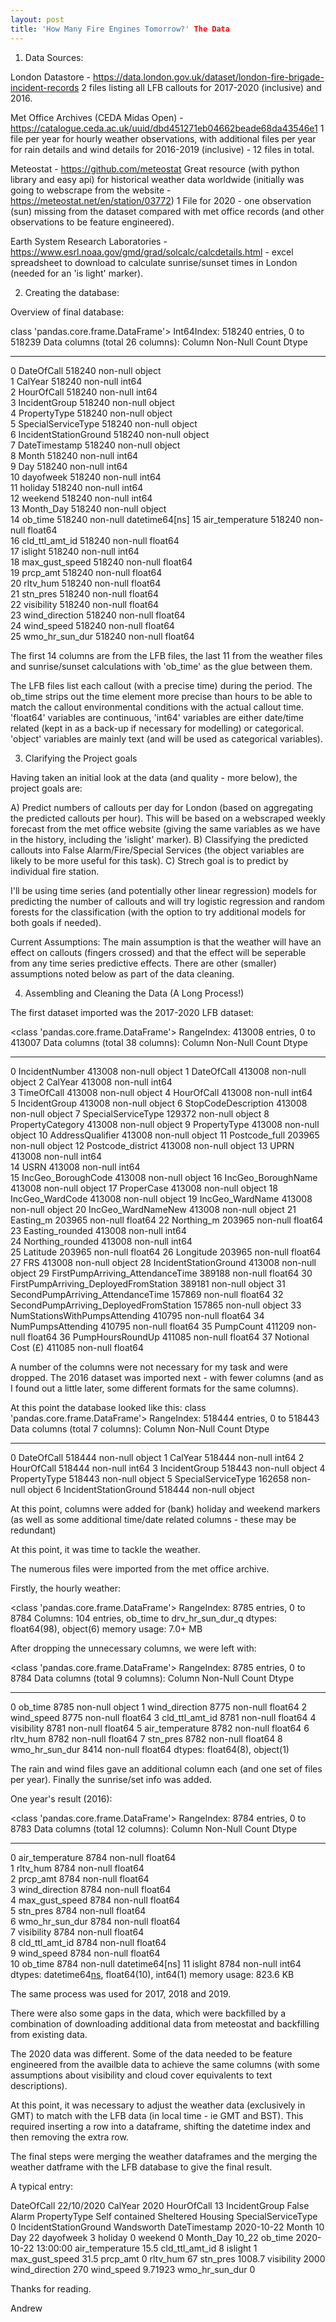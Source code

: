 ```yaml
---
layout: post
title: 'How Many Fire Engines Tomorrow?' The Data
---
```

1) Data Sources:

London Datastore - https://data.london.gov.uk/dataset/london-fire-brigade-incident-records
2 files listing all LFB callouts for 2017-2020 (inclusive) and 2016.

Met Office Archives (CEDA Midas Open) - https://catalogue.ceda.ac.uk/uuid/dbd451271eb04662beade68da43546e1
1 file per year for hourly weather observations, with additional files per year for rain details and wind details for 2016-2019 (inclusive) - 12 files in total.

Meteostat - https://github.com/meteostat Great resource (with python library and easy api) for historical weather data worldwide (initially was going to webscrape from the 
website - https://meteostat.net/en/station/03772) 1 File for 2020 - one observation (sun) missing from the dataset compared with met office records (and other observations to be 
feature engineered).

Earth System Research Laboratories - https://www.esrl.noaa.gov/gmd/grad/solcalc/calcdetails.html - excel spreadsheet to download to calculate sunrise/sunset times in London 
(needed for an 'is light' marker).

2) Creating the database:

Overview of final database:

class 'pandas.core.frame.DataFrame'>
Int64Index: 518240 entries, 0 to 518239
Data columns (total 26 columns):
     Column                 Non-Null Count   Dtype         
---  ------                 --------------   -----         
 0   DateOfCall             518240 non-null  object        
 1   CalYear                518240 non-null  int64         
 2   HourOfCall             518240 non-null  int64         
 3   IncidentGroup          518240 non-null  object        
 4   PropertyType           518240 non-null  object        
 5   SpecialServiceType     518240 non-null  object        
 6   IncidentStationGround  518240 non-null  object        
 7   DateTimestamp          518240 non-null  object        
 8   Month                  518240 non-null  int64         
 9   Day                    518240 non-null  int64         
 10  dayofweek              518240 non-null  int64         
 11  holiday                518240 non-null  int64         
 12  weekend                518240 non-null  int64         
 13  Month_Day              518240 non-null  object        
 14  ob_time                518240 non-null  datetime64[ns]
 15  air_temperature        518240 non-null  float64       
 16  cld_ttl_amt_id         518240 non-null  float64       
 17  islight                518240 non-null  int64         
 18  max_gust_speed         518240 non-null  float64       
 19  prcp_amt               518240 non-null  float64       
 20  rltv_hum               518240 non-null  float64       
 21  stn_pres               518240 non-null  float64       
 22  visibility             518240 non-null  float64       
 23  wind_direction         518240 non-null  float64       
 24  wind_speed             518240 non-null  float64       
 25  wmo_hr_sun_dur         518240 non-null  float64   
 
 The first 14 columns are from the LFB files, the last 11 from the weather files and sunrise/sunset calculations with 'ob_time' as the glue between them.
 
 The LFB files list each callout (with a precise time) during the period. The ob_time strips out the time element more precise than hours to be able to match 
 the callout environmental conditions with the actual callout time. 'float64' variables are continuous, 'int64' variables are either date/time related (kept in as a
 back-up if necessary for modelling) or categorical. 'object' variables are mainly text (and will be used as categorical variables).
 
 3) Clarifying the Project goals

Having taken an initial look at the data (and quality - more below), the project goals are:

A) Predict numbers of callouts per day for London (based on aggregating the predicted callouts per hour). This will be based on a webscraped weekly forecast from the
met office website (giving the same variables as we have in the history, including the 'islight' marker).
B) Classifying the predicted callouts into False Alarm/Fire/Special Services (the object variables are likely to be more useful for this task).
C) Strech goal is to predict by individual fire station.

I'll be using time series (and potentially other linear regression) models for predicting the number of callouts and will try logistic regression and random forests for
the classification (with the option to try additional models for both goals if needed).

Current Assumptions: The main assumption is that the weather will have an effect on callouts (fingers crossed) and that the effect will be seperable from any
time series predictive effects. There are other (smaller) assumptions noted below as part of the data cleaning.

4) Assembling and Cleaning the Data (A Long Process!)

The first dataset imported was the 2017-2020 LFB dataset:

<class 'pandas.core.frame.DataFrame'>
RangeIndex: 413008 entries, 0 to 413007
Data columns (total 38 columns):
     Column                                  Non-Null Count   Dtype  
---  ------                                  --------------   -----  
 0   IncidentNumber                          413008 non-null  object 
 1   DateOfCall                              413008 non-null  object 
 2   CalYear                                 413008 non-null  int64  
 3   TimeOfCall                              413008 non-null  object 
 4   HourOfCall                              413008 non-null  int64  
 5   IncidentGroup                           413008 non-null  object 
 6   StopCodeDescription                     413008 non-null  object 
 7   SpecialServiceType                      129372 non-null  object 
 8   PropertyCategory                        413008 non-null  object 
 9   PropertyType                            413008 non-null  object 
 10  AddressQualifier                        413008 non-null  object 
 11  Postcode_full                           203965 non-null  object 
 12  Postcode_district                       413008 non-null  object 
 13  UPRN                                    413008 non-null  int64  
 14  USRN                                    413008 non-null  int64  
 15  IncGeo_BoroughCode                      413008 non-null  object 
 16  IncGeo_BoroughName                      413008 non-null  object 
 17  ProperCase                              413008 non-null  object 
 18  IncGeo_WardCode                         413008 non-null  object 
 19  IncGeo_WardName                         413008 non-null  object 
 20  IncGeo_WardNameNew                      413008 non-null  object 
 21  Easting_m                               203965 non-null  float64
 22  Northing_m                              203965 non-null  float64
 23  Easting_rounded                         413008 non-null  int64  
 24  Northing_rounded                        413008 non-null  int64  
 25  Latitude                                203965 non-null  float64
 26  Longitude                               203965 non-null  float64
 27  FRS                                     413008 non-null  object 
 28  IncidentStationGround                   413008 non-null  object 
 29  FirstPumpArriving_AttendanceTime        389188 non-null  float64
 30  FirstPumpArriving_DeployedFromStation   389181 non-null  object 
 31  SecondPumpArriving_AttendanceTime       157869 non-null  float64
 32  SecondPumpArriving_DeployedFromStation  157865 non-null  object 
 33  NumStationsWithPumpsAttending           410795 non-null  float64
 34  NumPumpsAttending                       410795 non-null  float64
 35  PumpCount                               411209 non-null  float64
 36  PumpHoursRoundUp                        411085 non-null  float64
 37  Notional Cost (£)                       411085 non-null  float64

A number of the columns were not necessary for my task and were dropped. The 2016 dataset was imported next - with fewer columns (and as I found out 
a little later, some different formats for the same columns).

At this point the database looked like this:
class 'pandas.core.frame.DataFrame'>
RangeIndex: 518444 entries, 0 to 518443
Data columns (total 7 columns):
     Column                 Non-Null Count   Dtype 
---  ------                 --------------   ----- 
 0   DateOfCall             518444 non-null  object
 1   CalYear                518444 non-null  int64 
 2   HourOfCall             518444 non-null  int64 
 3   IncidentGroup          518443 non-null  object
 4   PropertyType           518443 non-null  object
 5   SpecialServiceType     162658 non-null  object
 6   IncidentStationGround  518444 non-null  object
 
 At this point, columns were added for (bank) holiday and weekend markers (as well as some additional time/date related columns - these may be redundant)
 
 At this point, it was time to tackle the weather.
 
 The numerous files were imported from the met office archive. 
 
 Firstly, the hourly weather:
 
 <class 'pandas.core.frame.DataFrame'>
RangeIndex: 8785 entries, 0 to 8784
Columns: 104 entries, ob_time to drv_hr_sun_dur_q
dtypes: float64(98), object(6)
memory usage: 7.0+ MB

After dropping the unnecessary columns, we were left with:

<class 'pandas.core.frame.DataFrame'>
RangeIndex: 8785 entries, 0 to 8784
Data columns (total 9 columns):
     Column           Non-Null Count  Dtype  
---  ------           --------------  -----  
 0   ob_time          8785 non-null   object 
 1   wind_direction   8775 non-null   float64
 2   wind_speed       8775 non-null   float64
 3   cld_ttl_amt_id   8781 non-null   float64
 4   visibility       8781 non-null   float64
 5   air_temperature  8782 non-null   float64
 6   rltv_hum         8782 non-null   float64
 7   stn_pres         8782 non-null   float64
 8   wmo_hr_sun_dur   8414 non-null   float64
dtypes: float64(8), object(1)

The rain and wind files gave an additional column each (and one set of files per year). Finally the sunrise/set info was added.

One year's result (2016):

<class 'pandas.core.frame.DataFrame'>
RangeIndex: 8784 entries, 0 to 8783
Data columns (total 12 columns):
     Column           Non-Null Count  Dtype         
---  ------           --------------  -----         
 0   air_temperature  8784 non-null   float64       
 1   rltv_hum         8784 non-null   float64       
 2   prcp_amt         8784 non-null   float64       
 3   wind_direction   8784 non-null   float64       
 4   max_gust_speed   8784 non-null   float64       
 5   stn_pres         8784 non-null   float64       
 6   wmo_hr_sun_dur   8784 non-null   float64       
 7   visibility       8784 non-null   float64       
 8   cld_ttl_amt_id   8784 non-null   float64       
 9   wind_speed       8784 non-null   float64       
 10  ob_time          8784 non-null   datetime64[ns]
 11  islight          8784 non-null   int64         
dtypes: datetime64[ns](1), float64(10), int64(1)
memory usage: 823.6 KB

The same process was used for 2017, 2018 and 2019.

There were also some gaps in the data, which were backfilled by a combination of downloading additional data from meteostat and backfilling from existing data.

The 2020 data was different. Some of the data needed to be feature engineered from the availble data to achieve the same columns (with some assumptions about 
visibility and cloud cover equivalents to text descriptions).

At this point, it was necessary to adjust the weather data (exclusively in GMT) to match with the LFB data (in local time - ie GMT and BST). 
This required inserting a row into a dataframe, shifting the datetime index and then removing the extra row.

The final steps were merging the weather dataframes and the merging the weather datframe with the LFB database to give the final result.

A typical entry:

DateOfCall                                      22/10/2020
CalYear                                               2020
HourOfCall                                              13
IncidentGroup                                  False Alarm
PropertyType             Self contained Sheltered Housing 
SpecialServiceType                                       0
IncidentStationGround                           Wandsworth
DateTimestamp                                   2020-10-22
Month                                                   10
Day                                                     22
dayofweek                                                3
holiday                                                  0
weekend                                                  0
Month_Day                                            10_22
ob_time                                2020-10-22 13:00:00
air_temperature                                       15.5
cld_ttl_amt_id                                           8
islight                                                  1
max_gust_speed                                        31.5
prcp_amt                                                 0
rltv_hum                                                67
stn_pres                                            1008.7
visibility                                            2000
wind_direction                                         270
wind_speed                                         9.71923
wmo_hr_sun_dur                                           0

Thanks for reading.

Andrew
